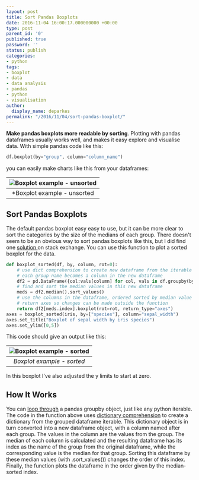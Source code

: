 ```yaml
---
layout: post
title: Sort Pandas Boxplots
date: 2016-11-04 16:00:17.000000000 +00:00
type: post
parent_id: '0'
published: true
password: ''
status: publish
categories:
- python
tags:
- boxplot
- data
- data analysis
- pandas
- python
- visualisation
author:
  display_name: deparkes
permalink: "/2016/11/04/sort-pandas-boxplot/"
---
```

<strong>Make pandas boxplots more readable by sorting</strong>. Plotting with pandas dataframes usually works well, and makes it easy explore and visualise data. With simple pandas code like this:

```python
df.boxplot(by="group", column="column_name")
```

you can easily make charts like this from your dataframes:

| ![Boxplot example - unsorted]({{site.baseurl}}/assets/2016/11/initial_plot.png) |
|:--:|
| *Boxplot example - unsorted |

<h2>Sort Pandas Boxplots</h2>
The default pandas boxplot easy easy to use, but it can be more clear to sort the categories by the size of the medians of each group.
There doesn't seem to be an obvious way to sort pandas boxplots like this, but I did find one <a href="https://stackoverflow.com/a/37871635">solution </a>on stack exchange.
You can use this function to plot a sorted boxplot for the data.

```python
def boxplot_sorted(df, by, column, rot=0):
    # use dict comprehension to create new dataframe from the iterable groupby object
    # each group name becomes a column in the new dataframe
    df2 = pd.DataFrame({col:vals[column] for col, vals in df.groupby(by)})
    # find and sort the median values in this new dataframe
    meds = df2.median().sort_values()
    # use the columns in the dataframe, ordered sorted by median value
    # return axes so changes can be made outside the function
    return df2[meds.index].boxplot(rot=rot, return_type="axes")
axes = boxplot_sorted(iris, by=["species"], column="sepal_width")
axes.set_title("Boxplot of sepal width by iris species")
axes.set_ylim([0,5])
```

This code should give an output like this:

| ![Boxplot example - sorted]({{site.baseurl}}/assets/2016/11/sorted_plot.png) |
|:--:|
| *Boxplot example - sorted* |

In this boxplot I've also adjusted the y limits to start at zero.
<h2>How It Works</h2>
You can <a href="https://pandas.pydata.org/pandas-docs/stable/groupby.html#iterating-through-groups">loop through</a> a pandas groupby object, just like any python iterable. The code in the function above uses <a href="https://stackoverflow.com/questions/1747817/create-a-dictionary-with-list-comprehension-in-python">dictionary comprehension</a> to create a dictionary from the grouped dataframe iterable. This dictionary object is in turn converted into a new dataframe object, with a column named after each group. The values in the column are the values from the group.
The median of each column is calculated and the resulting dataframe has its index as the name of the group from the original dataframe, while the corresponding value is the median for that group. Sorting this dataframe by these median values (with .sort_values()) changes the order of this index.
Finally, the function plots the dataframe in the order given by the median-sorted index.
